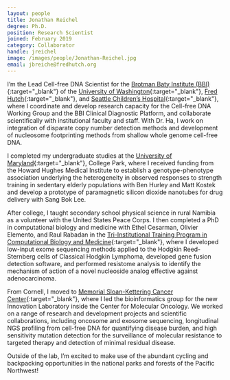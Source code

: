 ```yaml
---
layout: people
title: Jonathan Reichel
degree: Ph.D.
position: Research Scientist
joined: February 2019 
category: Collaborator
handle: jreichel
image: /images/people/Jonathan-Reichel.jpg
email: jbreiche@fredhutch.org
---
```


I’m the Lead Cell-free DNA Scientist for the [Brotman Baty Institute (BBI)](https://brotmanbaty.org/){:target="_blank"} of the [University of Washington](https://www.washington.edu/){:target="_blank"}, [Fred Hutch](http://www.fredhutch.org/){:target="_blank"}, and [Seattle Children’s Hospital](https://www.seattlechildrens.org/){:target="_blank"}, where I coordinate and develop research capacity for the Cell-free DNA Working Group and the BBI Clinical Diagnostic Platform, and collaborate scientifically with institutional faculty and staff.  With Dr. Ha, I work on integration of disparate copy number detection methods and development of nucleosome footprinting methods from shallow whole genome cell-free DNA.

I completed my undergraduate studies at the [University of Maryland](https://shadygrove.umd.edu/universities/university-maryland-college-park){:target="_blank"}, College Park, where I received funding from the Howard Hughes Medical Institute to establish a genotype-phenotype association underlying the heterogeneity in observed responses to strength training in sedentary elderly populations with Ben Hurley and Matt Kostek and develop a prototype of paramagnetic silicon dioxide nanotubes for drug delivery with Sang Bok Lee.  

After college, I taught secondary school physical science in rural Namibia as a volunteer with the United States Peace Corps.  I then completed a PhD in computational biology and medicine with Ethel Cesarman, Olivier Elemento, and Raul Rabadan in the [Tri-Institutional Training Program in Computational Biology and Medicine](https://compbio.triiprograms.org/){:target="_blank"}, where I developed low-input exome sequencing methods applied to the Hodgkin Reed-Sternberg cells of Classical Hodgkin Lymphoma, developed gene fusion detection software, and performed resistome analysis to identify the mechanism of action of a novel nucleoside analog effective against adenocarcinoma.

From Cornell, I moved to [Memorial Sloan-Kettering Cancer Center](https://www.mskcc.org/){:target="_blank"}, where I led the bioinformatics group for the new Innovation Laboratory inside the Center for Molecular Oncology.  We worked on a range of research and development projects and scientific collaborations, including oncosome and exosome sequencing, longitudinal NGS profiling from cell-free DNA for quantifying disease burden, and high sensitivity mutation detection for the surveillance of molecular resistance to targeted therapy and detection of minimal residual disease.

Outside of the lab, I’m excited to make use of the abundant cycling and backpacking opportunities in the national parks and forests of the Pacific Northwest!
